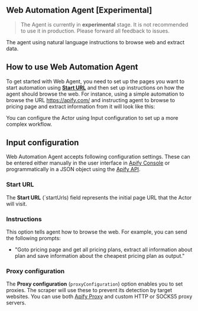 ## Web Automation Agent [Experimental]

> The Agent is currently in **experimental** stage. It is not recommended to use it in production. Please forward all feedback to issues.

The agent using natural language instructions to browse web and extract data.

## How to use Web Automation Agent

To get started with Web Agent, you need to set up the pages you want to start automation using [**Start URL**](#start-url) and then set up instructions on how the agent should browse the web.
For instance, using a simple automation to browse the URL https://apify.com/ and instructing agent to browse to pricing page and extract information from it will look like this:


You can configure the Actor using Input configuration to set up a more complex workflow.

## Input configuration

Web Automation Agent accepts following configuration settings.
These can be entered either manually in the user interface in [Apify Console](https://console.apify.com)
or programmatically in a JSON object using the [Apify API](https://apify.com/docs/api/v2#/reference/actors/run-collection/run-actor).

### Start URL

The **Start URL** (`startUrls) field represents the initial page URL that the Actor will visit.

### Instructions

This option tells agent how to browse the web. For example, you can send the following prompts:

- "Goto pricing page and get all pricing plans, extract all information about plan and save information about the cheapest pricing plan as output."

### Proxy configuration

The **Proxy configuration** (`proxyConfiguration`) option enables you to set proxies.
The scraper will use these to prevent its detection by target websites.
You can use both [Apify Proxy](https://apify.com/proxy) and custom HTTP or SOCKS5 proxy servers.
